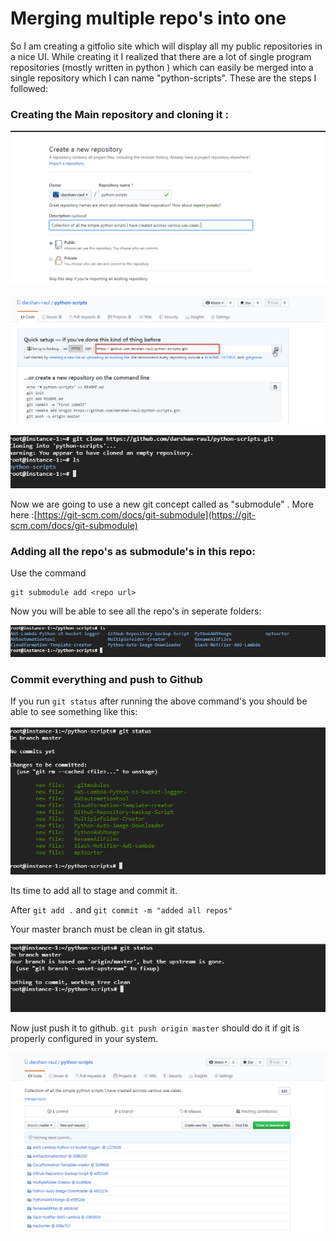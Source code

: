# Merging multiple repo's into one

So I am creating a gitfolio site which will display all my public repositories in a nice UI. While creating it I realized that there are a lot of single program repositories (mostly written in python ) which can easily be merged into a single repository which I can name "python-scripts". These are the steps I followed:

### Creating the Main repository and cloning it :

![Created a  new repo in github where all the repo's will be stored](<../../../.gitbook/assets/image (59).png>)

![Copy this URL ](<../../../.gitbook/assets/image (60).png>)

![clone the repo in your machine](<../../../.gitbook/assets/image (61).png>)

Now we are going to use a new git concept called as "submodule" . More here :[https://git-scm.com/docs/git-submodule](https://git-scm.com/docs/git-submodule)

### Adding all the repo's as submodule's in this repo:

Use the command

```
git submodule add <repo url>
```

Now you will be able to see all the repo's in seperate folders:

![All the repos as folders in this main repo](<../../../.gitbook/assets/image (63).png>)

### Commit everything and push to Github

If you run `git status` after running the above command's you should be able to see something like this:

![](<../../../.gitbook/assets/image (64).png>)

&#x20;Its time to add all to stage and commit it.

After `git add .` and `git commit -m "added all repos"`

Your master branch must be clean in git status.

![](<../../../.gitbook/assets/image (65).png>)

Now just push it to github. `git push origin master` should do it if git is properly configured in your system.

![All the repo's will be in a single repo. ](<../../../.gitbook/assets/image (66).png>)




